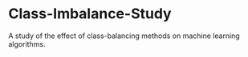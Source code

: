 # Class-Imbalance-Study
A study of the effect of class-balancing methods on machine learning algorithms.
